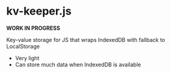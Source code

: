 # kv-keeper.js
**WORK IN PROGRESS**

Key-value storage for JS that wraps IndexedDB with fallback to LocalStorage

  * Very light
  * Can store much data when IndexedDB is available
